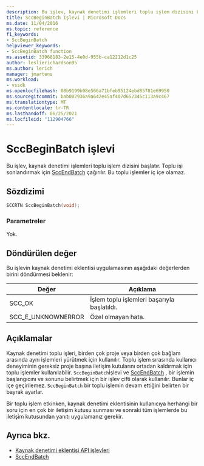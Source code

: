 ```yaml
---
description: Bu işlev, kaynak denetimi işlemleri toplu işlem dizisini başlatır.
title: SccBeginBatch Işlevi | Microsoft Docs
ms.date: 11/04/2016
ms.topic: reference
f1_keywords:
- SccBeginBatch
helpviewer_keywords:
- SccBeginBatch function
ms.assetid: 33968183-2e15-4e0d-955b-ca12212d1c25
author: leslierichardson95
ms.author: lerich
manager: jmartens
ms.workload:
- vssdk
ms.openlocfilehash: 08b9199b98e566a71bfeb95124ebd85781e69950
ms.sourcegitcommit: bab002936a9a642e45af407d652345c113a9c467
ms.translationtype: MT
ms.contentlocale: tr-TR
ms.lasthandoff: 06/25/2021
ms.locfileid: "112904766"
---
```

# <a name="sccbeginbatch-function"></a>SccBeginBatch işlevi
Bu işlev, kaynak denetimi işlemleri toplu işlem dizisini başlatır. Toplu işi sonlandırmak için [SccEndBatch](../extensibility/sccendbatch-function.md) çağırılır. Bu toplu işlemler iç içe olamaz.

## <a name="syntax"></a>Sözdizimi

```cpp
SCCRTN SccBeginBatch(void);
```

### <a name="parameters"></a>Parametreler
 Yok.

## <a name="return-value"></a>Döndürülen değer
 Bu işlevin kaynak denetimi eklentisi uygulamasının aşağıdaki değerlerden birini döndürmesi beklenir:

|Değer|Açıklama|
|-----------|-----------------|
|SCC_OK|İşlem toplu işlemleri başarıyla başlatıldı.|
|SCC_E_UNKNOWNERROR|Özel olmayan hata.|

## <a name="remarks"></a>Açıklamalar
 Kaynak denetimi toplu işleri, birden çok proje veya birden çok bağlam arasında aynı işlemleri yürütmek için kullanılır. Toplu işlem sırasında kullanıcı deneyiminin gereksiz proje başına iletişim kutularını ortadan kaldırmak için toplu işlemler kullanılabilir. `SccBeginBatch`İşlevi ve [SccEndBatch](../extensibility/sccendbatch-function.md) , bir işlemin başlangıcını ve sonunu belirtmek için bir işlev çifti olarak kullanılır. Bunlar iç içe geçirilemez. `SccBeginBatch` bir toplu işlemin devam ettiğini belirten bir bayrak ayarlar.

 Bir toplu işlem etkinken, kaynak denetimi eklentisinin kullanıcıya herhangi bir soru için en çok bir iletişim kutusu sunması ve sonraki tüm işlemlerde bu iletişim kutusundan yanıtı uygulamanız gerekir.

## <a name="see-also"></a>Ayrıca bkz.
- [Kaynak denetimi eklentisi API işlevleri](../extensibility/source-control-plug-in-api-functions.md)
- [SccEndBatch](../extensibility/sccendbatch-function.md)
